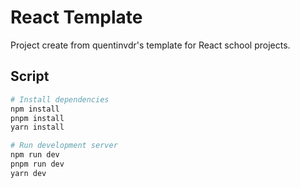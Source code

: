 # React Template

Project create from quentinvdr's template for React school projects.

## Script

```bash
# Install dependencies
npm install
pnpm install
yarn install

# Run development server
npm run dev
pnpm run dev
yarn dev
```

